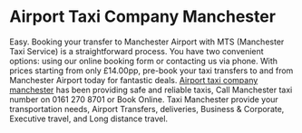 # Airport Taxi Company Manchester
Easy. Booking your transfer to Manchester Airport with MTS (Manchester Taxi Service) is a straightforward process. You have two convenient options: using our online booking form or contacting us via phone. With prices starting from only £14.00pp, pre-book your taxi transfers to and from Manchester Airport today for fantastic deals.
[Airport taxi company manchester](https://www.manchesterairporttaxiservice.com/manchester-airport-taxi-service/) has been providing safe and reliable taxis, Call Manchester taxi number on 0161 270 8701 or Book Online. Taxi Manchester provide your transportation needs, Airport Transfers, deliveries, Business & Corporate, Executive travel, and Long distance travel.
